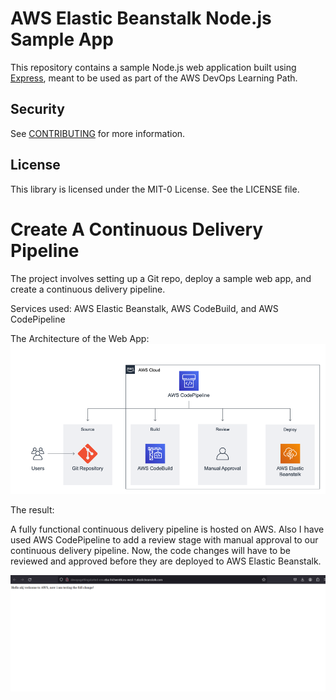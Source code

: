 # AWS Elastic Beanstalk Node.js Sample App

This repository contains a sample Node.js web application built using [Express](https://expressjs.com/), meant to be used as part of the AWS DevOps Learning Path.

## Security

See [CONTRIBUTING](CONTRIBUTING.md#security-issue-notifications) for more information.

## License

This library is licensed under the MIT-0 License. See the LICENSE file.

# Create A Continuous Delivery Pipeline
The project involves setting up a Git repo, deploy a sample web app, and create a continuous delivery pipeline.

Services used:
AWS Elastic Beanstalk, AWS CodeBuild, and AWS CodePipeline

The Architecture of the Web App: 
![arch](https://github.com/nikhilkevinjones/aws-elastic-beanstalk-express-js-sample/blob/main/Architecture.png)

The result:

A fully functional continuous delivery pipeline is hosted on AWS. Also I have used AWS CodePipeline to add a review stage with manual approval to our continuous delivery pipeline. Now, the code changes will have to be reviewed and approved before they are deployed to AWS Elastic Beanstalk.

![result](https://github.com/nikhilkevinjones/aws-elastic-beanstalk-express-js-sample/blob/main/Screenshot%202024-05-03%20231913.png)
